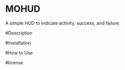 # MOHUD
A simple HUD to indicate activity, success, and failure.

#Description

#Installation

#How to Use



#license
